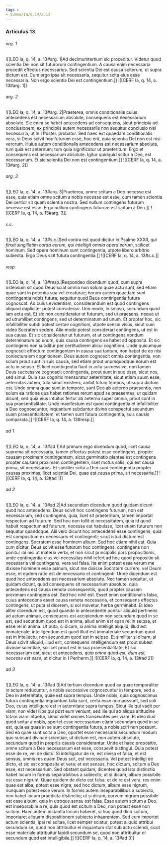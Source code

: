 ```yaml
---
tags : 
- Summa/Ia/q.14/a.13
---
```


### Articulus 13

###### arg. 1
![[LEO Ia, q. 14, a. 13#arg. 1|Ad decimumtertium sic proceditur. Videtur quod scientia Dei non sit futurorum contingentium. A causa enim necessaria procedit effectus necessarius. Sed scientia Dei est causa scitorum, ut supra dictum est. Cum ergo ipsa sit necessaria, sequitur scita eius esse necessaria. Non ergo scientia Dei est contingentium.]]
![[CERF Ia, q. 14, a. 13#arg. 1]]

###### arg. 2
![[LEO Ia, q. 14, a. 13#arg. 2|Praeterea, omnis conditionalis cuius antecedens est necessarium absolute, consequens est necessarium absolute. Sic enim se habet antecedens ad consequens, sicut principia ad conclusionem, ex principiis autem necessariis non sequitur conclusio nisi necessaria, ut in I Poster. probatur. Sed haec est quaedam conditionalis vera, si Deus scivit hoc futurum esse, hoc erit, quia scientia Dei non est nisi verorum. Huius autem conditionalis antecedens est necessarium absolute, tum quia est aeternum; tum quia significatur ut praeteritum. Ergo et consequens est necessarium absolute. Igitur quidquid scitur a Deo, est necessarium. Et sic scientia Dei non est contingentium.]]
![[CERF Ia, q. 14, a. 13#arg. 2]]

###### arg. 3
![[LEO Ia, q. 14, a. 13#arg. 3|Praeterea, omne scitum a Deo necesse est esse, quia etiam omne scitum a nobis necesse est esse, cum tamen scientia Dei certior sit quam scientia nostra. Sed nullum contingens futurum necesse est esse. Ergo nullum contingens futurum est scitum a Deo.]]
![[CERF Ia, q. 14, a. 13#arg. 3]]

###### s.c.
![[LEO Ia, q. 14, a. 13#s.c.|Sed contra est quod dicitur in Psalmo XXXII, *qui finxit singillatim corda eorum, qui intelligit omnia opera eorum*, scilicet hominum. Sed opera hominum sunt contingentia, utpote libero arbitrio subiecta. Ergo Deus scit futura contingentia.]]
![[CERF Ia, q. 14, a. 13#s.c.]]

###### resp.
![[LEO Ia, q. 14, a. 13#resp.|Respondeo dicendum quod, cum supra ostensum sit quod Deus sciat omnia non solum quae actu sunt, sed etiam quae sunt in potentia sua vel creaturae; horum autem quaedam sunt contingentia nobis futura; sequitur quod Deus contingentia futura cognoscat. Ad cuius evidentiam, considerandum est quod contingens aliquod dupliciter potest considerari. Uno modo, in seipso, secundum quod iam actu est. Et sic non consideratur ut futurum, sed ut praesens, neque ut ad utrumlibet contingens, sed ut determinatum ad unum. Et propter hoc, sic infallibiliter subdi potest certae cognitioni, utpote sensui visus, sicut cum video Socratem sedere. Alio modo potest considerari contingens, ut est in sua causa. Et sic consideratur ut futurum, et ut contingens nondum determinatum ad unum, quia causa contingens se habet ad opposita. Et sic contingens non subditur per certitudinem alicui cognitioni. Unde quicumque cognoscit effectum contingentem in causa sua tantum, non habet de eo nisi coniecturalem cognitionem. Deus autem cognoscit omnia contingentia, non solum prout sunt in suis causis, sed etiam prout unumquodque eorum est actu in seipso. Et licet contingentia fiant in actu successive, non tamen Deus successive cognoscit contingentia, prout sunt in suo esse, sicut nos, sed simul. Quia sua cognitio mensuratur aeternitate, sicut etiam suum esse, aeternitas autem, tota simul existens, ambit totum tempus, ut supra dictum est. Unde omnia quae sunt in tempore, sunt Deo ab aeterno praesentia, non solum ea ratione qua habet rationes rerum apud se praesentes, ut quidam dicunt, sed quia eius intuitus fertur ab aeterno super omnia, prout sunt in sua praesentialitate. Unde manifestum est quod contingentia et infallibiliter a Deo cognoscuntur, inquantum subduntur divino conspectui secundum suam praesentialitatem, et tamen sunt futura contingentia, suis causis comparata.]]
![[CERF Ia, q. 14, a. 13#resp.]]

###### ad 1
![[LEO Ia, q. 14, a. 13#ad 1|Ad primum ergo dicendum quod, licet causa suprema sit necessaria, tamen effectus potest esse contingens, propter causam proximam contingentem, sicut germinatio plantae est contingens propter causam proximam contingentem, licet motus solis, qui est causa prima, sit necessarius. Et similiter scita a Deo sunt contingentia propter causas proximas, licet scientia Dei, quae est causa prima, sit necessaria.]]
![[CERF Ia, q. 14, a. 13#ad 1]]

###### ad 2
![[LEO Ia, q. 14, a. 13#ad 2|Ad secundum dicendum quod quidam dicunt quod hoc antecedens, Deus scivit hoc contingens futurum, non est necessarium, sed contingens, quia, licet sit praeteritum, tamen importat respectum ad futurum. Sed hoc non tollit ei necessitatem, quia id quod habuit respectum ad futurum, necesse est habuisse, licet etiam futurum non sequatur quandoque. Alii vero dicunt hoc antecedens esse contingens, quia est compositum ex necessario et contingenti; sicut istud dictum est contingens, Socratem esse hominem album. Sed hoc etiam nihil est. Quia cum dicitur, Deus scivit esse futurum hoc contingens, contingens non ponitur ibi nisi ut materia verbi, et non sicut principalis pars propositionis, unde contingentia eius vel necessitas nihil refert ad hoc quod propositio sit necessaria vel contingens, vera vel falsa. Ita enim potest esse verum me dixisse hominem esse asinum, sicut me dixisse Socratem currere, vel Deum esse, et eadem ratio est de necessario et contingenti. Unde dicendum est quod hoc antecedens est necessarium absolute. Nec tamen sequitur, ut quidam dicunt, quod consequens sit necessarium absolute, quia antecedens est causa remota consequentis, quod propter causam proximam contingens est. Sed hoc nihil est. Esset enim conditionalis falsa, cuius antecedens esset causa remota necessaria, et consequens effectus contingens, ut puta si dicerem, si sol movetur, herba germinabit. Et ideo aliter dicendum est, quod quando in antecedente ponitur aliquid pertinens ad actum animae, consequens est accipiendum non secundum quod in se est, sed secundum quod est in anima, aliud enim est esse rei in seipsa, et esse rei in anima. Ut puta, si dicam, si anima intelligit aliquid, illud est immateriale, intelligendum est quod illud est immateriale secundum quod est in intellectu, non secundum quod est in seipso. Et similiter si dicam, si Deus scivit aliquid, illud erit, consequens intelligendum est prout subest divinae scientiae, scilicet prout est in sua praesentialitate. Et sic necessarium est, sicut et antecedens, *quia omne quod est, dum est, necesse est esse*, ut dicitur in I Periherm.]]
![[CERF Ia, q. 14, a. 13#ad 2]]

###### ad 3
![[LEO Ia, q. 14, a. 13#ad 3|Ad tertium dicendum quod ea quae temporaliter in actum reducuntur, a nobis successive cognoscuntur in tempore, sed a Deo in aeternitate, quae est supra tempus. Unde nobis, quia cognoscimus futura contingentia inquantum talia sunt, certa esse non possunt, sed soli Deo, cuius intelligere est in aeternitate supra tempus. Sicut ille qui vadit per viam, non videt illos qui post eum veniunt, sed ille qui ab aliqua altitudine totam viam intuetur, simul videt omnes transeuntes per viam. Et ideo illud quod scitur a nobis, oportet esse necessarium etiam secundum quod in se est, quia ea quae in se sunt contingentia futura, a nobis sciri non possunt. Sed ea quae sunt scita a Deo, oportet esse necessaria secundum modum quo subsunt divinae scientiae, ut dictum est, non autem absolute, secundum quod in propriis causis considerantur. Unde et haec propositio, omne scitum a Deo necessarium est esse, consuevit distingui. Quia potest esse de re, vel de dicto. Si intelligatur de re, est divisa et falsa, et est sensus, omnis res quam Deus scit, est necessaria. Vel potest intelligi de dicto, et sic est composita et vera; et est sensus, hoc dictum, scitum a Deo esse, est necessarium. Sed obstant quidam, dicentes quod ista distinctio habet locum in formis separabilibus a subiecto; ut si dicam, album possibile est esse nigrum. Quae quidem de dicto est falsa, et de re est vera, res enim quae est alba, potest esse nigra; sed hoc dictum, album esse nigrum, nunquam potest esse verum. In formis autem inseparabilibus a subiecto, non habet locum praedicta distinctio; ut si dicam, corvum nigrum possibile est esse album, quia in utroque sensu est falsa. Esse autem scitum a Deo, est inseparabile a re, quia quod est scitum a Deo, non potest esse non scitum. Haec autem instantia locum haberet, si hoc quod dico scitum, importaret aliquam dispositionem subiecto inhaerentem. Sed cum importet actum scientis, ipsi rei scitae, licet semper sciatur, potest aliquid attribui secundum se, quod non attribuitur ei inquantum stat sub actu sciendi, sicut esse materiale attribuitur lapidi secundum se, quod non attribuitur ei secundum quod est intelligibile.]]
![[CERF Ia, q. 14, a. 13#ad 3]]

